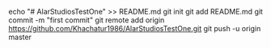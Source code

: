 echo "# AlarStudiosTestOne" >> README.md
git init
git add README.md
git commit -m "first commit"
git remote add origin https://github.com/Khachatur1986/AlarStudiosTestOne.git
git push -u origin master